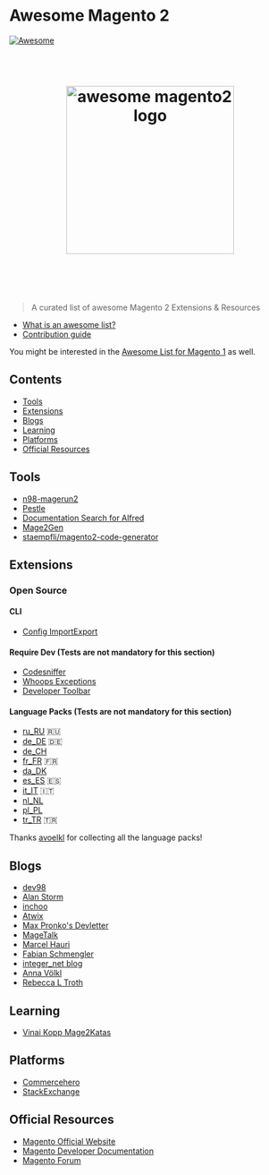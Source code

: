 # Awesome Magento 2

[![Awesome](https://cdn.rawgit.com/sindresorhus/awesome/d7305f38d29fed78fa85652e3a63e154dd8e8829/media/badge.svg)](https://github.com/sindresorhus/awesome)

<h1 align="center">
	<br>
	<img width="300" src="https://github.com/DavidLambauer/awesome-magento2/blob/master/media/awesome-magento-logo.png" alt="awesome magento2 logo">
	<br>
	<br>
	<br>
</h1>

> A curated list of awesome Magento 2 Extensions & Resources

- [What is an awesome list?](https://github.com/sindresorhus/awesome/blob/master/awesome.md)
- [Contribution guide](contributing.md)


You might be interested in the [Awesome List for Magento 1](https://github.com/DavidLambauer/awesome-magento) as well.


## Contents

- [Tools](#tools)
- [Extensions](#extensions)
- [Blogs](#blogs)
- [Learning](#learning)
- [Platforms](#platforms)
- [Official Resources](#official)

## Tools

- [n98-magerun2](http://magerun.net/)
- [Pestle](https://github.com/astorm/pestle)
- [Documentation Search for Alfred](https://github.com/DavidLambauer/Alfred-Workflow-Magento-2-DevDocs-Search)
- [Mage2Gen](https://mage2gen.com/)
- [staempfli/magento2-code-generator](https://github.com/staempfli/magento2-code-generator)

## Extensions
<!--- [staempfli/magento2-module-image-resizer](https://github.com/staempfli/magento2-module-image-resizer)
- [staempfli/magento2-module-pdf](https://github.com/staempfli/magento2-module-pdf)
- [staempfli/magento2-module-spreadsheet](https://github.com/staempfli/magento2-module-spreadsheet)-->

### Open Source

#### CLI

- [Config ImportExport](https://github.com/semaio/Magento2-ConfigImportExport)

#### Require Dev (Tests are not mandatory for this section)

- [Codesniffer](https://github.com/magento-ecg/coding-standard)
- [Whoops Exceptions](https://github.com/yireo/Yireo_Whoops)
- [Developer Toolbar](https://github.com/mgtcommerce/Mgt_Developertoolbar) 

#### Language Packs (Tests are not mandatory for this section)

- [ru_RU](https://packagist.org/packages/etws/magento-language-ru_ru) :ru:
- [de_DE](https://github.com/splendidinternet/Magento2_German_LocalePack_de_DE) :de:
- [de_CH](https://github.com/staempfli/magento2-language-de-ch)
- [fr_FR](https://github.com/Imaginaerum/magento2-language-fr-fr) :fr:
- [da_DK](https://magentodanmark.dk/) 
- [es_ES](https://github.com/eusonlito/magento2-language-es_es) :es:
- [it_IT](https://github.com/antoniocarboni/magento2-traduzione-italiana) :it:
- [nl_NL](https://bitbucket.org/creaminternet/language-nl_nl.git)
- [pl_PL](https://github.com/SnowdogApps/magento2-pl_pl) 
- [tr_TR](https://github.com/hidonet/magento2-language-tr_tr) :tr:

Thanks [avoelkl](https://github.com/avoelkl) for collecting all the language packs! 

## Blogs

- [dev98](https://dev98.de/)
- [Alan Storm](http://alanstorm.com/category/magento-2/)
- [inchoo](http://inchoo.net/category/magento-2/)
- [Atwix](https://www.atwix.com/blog/)
- [Max Pronko's Devletter](https://maxpronko.us13.list-manage.com/subscribe/post?u=1522a03b7b9e6dea003fad97a&id=dc6b454824)
- [MageTalk](http://magetalk.com/)
- [Marcel Hauri](https://blog.hauri.me/)
- [Fabian Schmengler](https://www.schmengler-se.de/)
- [integer_net blog](https://www.integer-net.com/blog/)
- [Anna Völkl](http://anna.voelkl.at/)
- [Rebecca L Troth](http://rebeccatroth.co.uk/)

## Learning
- [Vinai Kopp Mage2Katas](https://www.youtube.com/channel/UCRFDWo7jTlrpEsJxzc7WyPw)

## Platforms

- [Commercehero](https://commercehero.io/)
- [StackExchange](http://magento.stackexchange.com/)	

## Official Resources

- [Magento Official Website](https://www.magento.com)
- [Magento Developer Documentation](http://devdocs.magento.com/)
- [Magento Forum](https://community.magento.com/)

